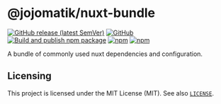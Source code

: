 # @jojomatik/nuxt-bundle
[![GitHub release (latest SemVer)](https://img.shields.io/github/v/release/jojomatik/nuxt-bundle?sort=semver)](https://github.com/jojomatik/nuxt-bundle/releases) [![GitHub](https://img.shields.io/github/license/jojomatik/nuxt-bundle)](LICENSE) [![Build and publish npm package](https://github.com/jojomatik/nuxt-bundle/actions/workflows/publish.yml/badge.svg)](https://github.com/jojomatik/nuxt-bundle/actions/workflows/publish.yml) [![npm](https://img.shields.io/npm/v/@jojomatik/nuxt-bundle)](https://www.npmjs.com/package/@jojomatik/nuxt-bundle) [![npm](https://img.shields.io/npm/dw/@jojomatik/nuxt-bundle)](https://www.npmjs.com/package/@jojomatik/nuxt-bundle)

A bundle of commonly used nuxt dependencies and configuration.

## Licensing
This project is licensed under the MIT License (MIT). See also [`LICENSE`](LICENSE).
